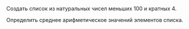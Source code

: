 Создать список из натуральных чисел меньших 100 и кратных 4.

Определить среднее арифметическое значений элементов списка.